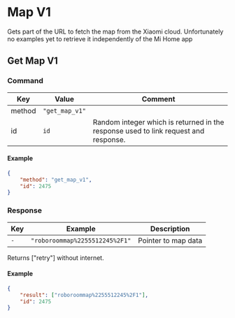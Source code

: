 # Map V1

Gets part of the URL to fetch the map from the Xiaomi cloud.
Unfortunately no examples yet to retrieve it independently of the Mi Home app

## Get Map V1

### Command

| Key    | Value          | Comment                                                                             |
| ------ | -------------- | ----------------------------------------------------------------------------------- |
| method | `"get_map_v1"` |                                                                                     |
| id     | `id`           | Random integer which is returned in the response used to link request and response. |

#### Example

```json
{
    "method": "get_map_v1",
    "id": 2475
}
```

### Response

| Key | Example                        | Description         |
| --- | ------------------------------ | ------------------- |
| `-` | `"roboroommap%2255512245%2F1"` | Pointer to map data |

Returns ["retry"] without internet.

#### Example

```json
{
    "result": ["roboroommap%2255512245%2F1"],
    "id": 2475
}
```
